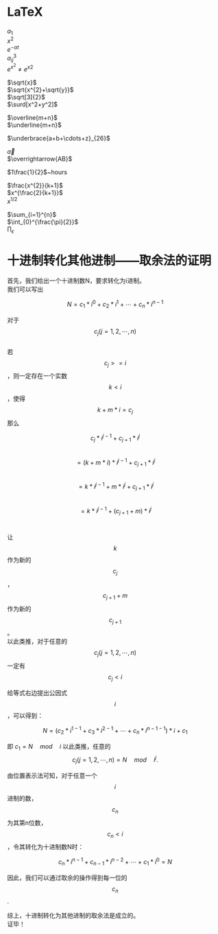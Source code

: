 # LaTeX

$a_{1}$<br/>
$x^{2}$<br/>
$e^{-\alpha t}$<br/>
$a^{3}_{ij}$<br/>
$e^{x^2} \neq {e^x}^2$<br/>

$\sqrt{x}$<br/>
$\sqrt{x^{2}+\sqrt{y}}$<br/>
$\sqrt[3]{2}$<br/>
$\surd[x^2+y^2]$<br/>

$\overline{m+n}$<br/>
$\underline{m+n}$<br/>

$\underbrace{a+b+\cdots+z}_{26}$<br/>

$\vec a$<br/>
$\overrightarrow{AB}$<br/>

$1\frac{1}{2}$~hours<br/>

$\frac{x^{2}}{k+1}$<br/>
$x^{\frac{2}{k+1}}$<br/>
$x^{1/2}$<br/>

$\sum_{i=1}^{n}$<br/>
$\int_{0}^{\frac{\pi}{2}}$<br/>
$\prod_\epsilon$<br/>


# 十进制转化其他进制——取余法的证明

首先，我们给出一个十进制数N，要求转化为i进制。  
我们可以写出  

$$N=c_{1}*i^{0}+c_{2}*i^{1}+\cdots+c_{n}*i^{n-1}$$  

对于$$c_{j}(j=1,2,\cdots,n)$$    
若$$c_{j}>=i$$，则一定存在一个实数$$k<i$$，使得$$k+m*i=c_{j}$$ 
那么  

$$c_{j}*i^{j-1}+c_{j+1}*i^{j}$$<br/>
$$=(k+m*i)*i^{j-1}+c_{j+1}*i^{j}$$<br/>
$$=k*i^{j-1}+m*i^{j}+c_{j+1}*i^{j}$$<br/>
$$=k*i^{j-1}+(c_{j+1}+m)*i^{j}$$<br/>

让$$k$$作为新的$$c_{j}$$，$$c_{j+1}+m$$作为新的$$c_{j+1}$$。  
以此类推，对于任意的$$c_{j}(j=1,2,\cdots,n)$$一定有$$c_{j}<i$$

给等式右边提出公因式$$i$$，可以得到：
  
$$N=(c_{2}*i^{1-1}+c_{3}*i^{2-1}+\cdots+c_{n}*i^{n-1-1})*i+c_{1}$$

即  $c_{1}=N\quad mod\quad i$
以此类推，任意的
$$c_{j}(j=1,2,\cdots,n)=N \quad mod \quad i^{j}.$$  

由位置表示法可知，对于任意一个$$i$$进制的数，$$c_{n}$$为其第n位数，$$c_{n}<i$$，令其转化为十进制数N时：  

$$c_{n}*i^{n-1}+c_{n-1}*i^{n-2}+\cdots+c_{1}*i^{0}=N$$  

因此，我们可以通过取余的操作得到每一位的$$c_{n}$$.

综上，十进制转化为其他进制的取余法是成立的。  
证毕！